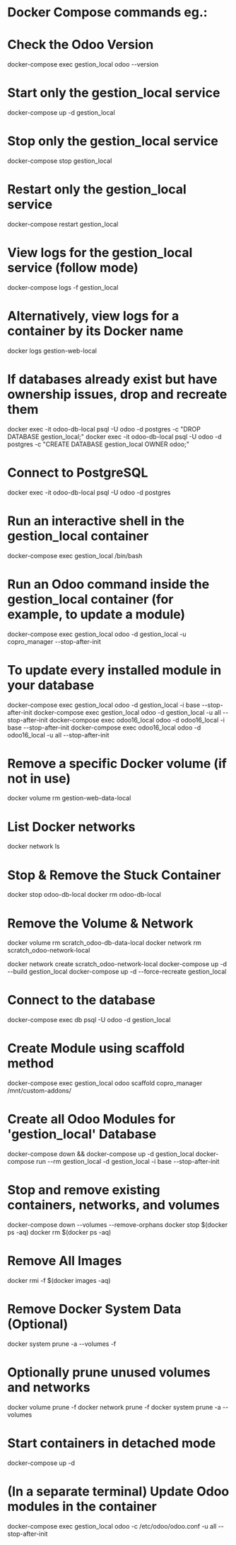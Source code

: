 # Docker Compose commands eg.:

#  Check the Odoo Version
docker-compose exec gestion_local odoo --version

# Start only the gestion_local service
docker-compose up -d gestion_local

# Stop only the gestion_local service
docker-compose stop gestion_local

# Restart only the gestion_local service
docker-compose restart gestion_local

# View logs for the gestion_local service (follow mode)
docker-compose logs -f gestion_local

# Alternatively, view logs for a container by its Docker name
docker logs gestion-web-local

# If databases already exist but have ownership issues, drop and recreate them
docker exec -it odoo-db-local psql -U odoo -d postgres -c "DROP DATABASE gestion_local;"
docker exec -it odoo-db-local psql -U odoo -d postgres -c "CREATE DATABASE gestion_local OWNER odoo;"

# Connect to PostgreSQL
docker exec -it odoo-db-local psql -U odoo -d postgres

# Run an interactive shell in the gestion_local container
docker-compose exec gestion_local /bin/bash

# Run an Odoo command inside the gestion_local container (for example, to update a module)
docker-compose exec gestion_local odoo -d gestion_local -u copro_manager --stop-after-init
# To update every installed module in your database
docker-compose exec gestion_local odoo -d gestion_local -i base --stop-after-init
docker-compose exec gestion_local odoo -d gestion_local -u all --stop-after-init
docker-compose exec odoo16_local odoo -d odoo16_local -i base --stop-after-init
docker-compose exec odoo16_local odoo -d odoo16_local -u all --stop-after-init

# Remove a specific Docker volume (if not in use)
docker volume rm gestion-web-data-local

# List Docker networks
docker network ls

# Stop & Remove the Stuck Container
docker stop odoo-db-local
docker rm odoo-db-local
# Remove the Volume & Network
docker volume rm scratch_odoo-db-data-local
docker network rm scratch_odoo-network-local

docker network create scratch_odoo-network-local
docker-compose up -d --build gestion_local
docker-compose up -d --force-recreate gestion_local

# Connect to the database
docker-compose exec db psql -U odoo -d gestion_local

# Create Module using scaffold method
docker-compose exec gestion_local odoo scaffold copro_manager /mnt/custom-addons/

# Create all Odoo Modules for 'gestion_local' Database
docker-compose down && docker-compose up -d gestion_local
docker-compose run --rm gestion_local -d gestion_local -i base --stop-after-init

# Stop and remove existing containers, networks, and volumes
docker-compose down --volumes --remove-orphans
docker stop $(docker ps -aq)
docker rm $(docker ps -aq)
# Remove All Images
docker rmi -f $(docker images -aq)
# Remove Docker System Data (Optional)
docker system prune -a --volumes -f

# Optionally prune unused volumes and networks
docker volume prune -f
docker network prune -f
docker system prune -a --volumes

# Start containers in detached mode
docker-compose up -d

# (In a separate terminal) Update Odoo modules in the container
docker-compose exec gestion_local odoo -c /etc/odoo/odoo.conf -u all --stop-after-init
